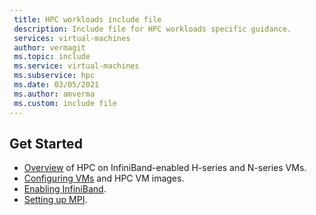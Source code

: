 ```yaml
---
 title: HPC workloads include file
 description: Include file for HPC workloads specific guidance. 
 services: virtual-machines
 author: vermagit
 ms.topic: include
 ms.service: virtual-machines
 ms.subservice: hpc
 ms.date: 03/05/2021
 ms.author: amverma
 ms.custom: include file
---
```


## Get Started

- [Overview](./overview.md) of HPC on InfiniBand-enabled H-series and N-series VMs.
- [Configuring VMs](./configure.md) and HPC VM images.
- [Enabling InfiniBand](./enable-infiniband.md).
- [Setting up MPI](./setup-mpi.md).